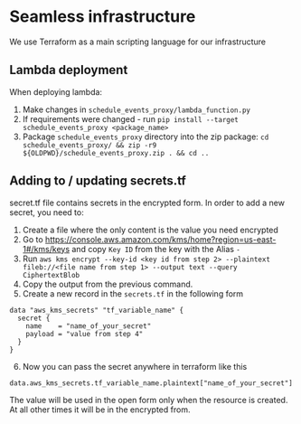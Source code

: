 # Seamless infrastructure

We use Terraform as a main scripting language for our infrastructure

## Lambda deployment

When deploying lambda:
1. Make changes in `schedule_events_proxy/lambda_function.py`
2. If requirements were changed - run `pip install --target schedule_events_proxy <package_name>`
3. Package `schedule_events_proxy` directory into the zip package: `cd schedule_events_proxy/ && zip -r9 ${OLDPWD}/schedule_events_proxy.zip . && cd ..`

## Adding to / updating secrets.tf

secret.tf file contains secrets in the encrypted form.
In order to add a new secret, you need to:
1. Create a file where the only content is the value you need encrypted
2. Go to https://console.aws.amazon.com/kms/home?region=us-east-1#/kms/keys and copy `Key ID` from the key with the Alias `-`
3. Run `aws kms encrypt --key-id <key id from step 2> --plaintext fileb://<file name from step 1> --output text --query CiphertextBlob`
4. Copy the output from the previous command.
5. Create a new record in the `secrets.tf` in the following form
```hcl-terraform
data "aws_kms_secrets" "tf_variable_name" {
  secret {
    name    = "name_of_your_secret"
    payload = "value from step 4"
  }
}
```
6. Now you can pass the secret anywhere in terraform like this 
```hcl-terraform
data.aws_kms_secrets.tf_variable_name.plaintext["name_of_your_secret"]
```
The value will be used in the open form only when the resource is created. At all other times it will be in the encrypted from.
